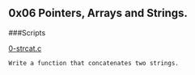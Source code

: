 ## 0x06 Pointers, Arrays and Strings.

###Scripts

[0-strcat.c](./0-strcat.c)
```
Write a function that concatenates two strings.
```

